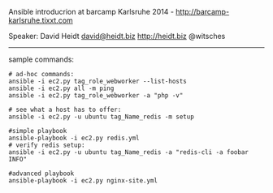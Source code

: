 Ansible introducrion at barcamp Karlsruhe 2014 - http://barcamp-karlsruhe.tixxt.com

Speaker:
David Heidt
david@heidt.biz
http://heidt.biz
@witsches

----

sample commands: 

	# ad-hoc commands:
	ansible -i ec2.py tag_role_webworker --list-hosts
	ansible -i ec2.py all -m ping
	ansible -i ec2.py tag_role_webworker -a "php -v"

	# see what a host has to offer:
	ansible -i ec2.py -u ubuntu tag_Name_redis -m setup

	#simple playbook
	ansible-playbook -i ec2.py redis.yml
	# verify redis setup:
	ansible -i ec2.py -u ubuntu tag_Name_redis -a "redis-cli -a foobar INFO"

	#advanced playbook
	ansible-playbook -i ec2.py nginx-site.yml

